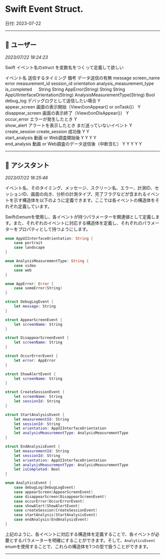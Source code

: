 # Swift Event Struct.

日付: 2023-07-22

---

## 👤 ユーザー
*2023/07/22 18:24:23*

Swift イベント名のstruct を変数名をつくって定義して欲しい

イベント名	送信するタイミング	備考	データ送信の有無	message	 screen_name	error	measurement_id	session_id	orientation	analysis_measurement_type	is_completed
		　		String	String	AppError(String)	String	String	AppUIInterfaceOrientation(String)	AnalysisMeasurementType(String)	Bool
debug_log	デバッグログとして送信したい場合			Y							
appear_screen	画面の表示開始（ViewのonAppear() or onTask()）				Y						
disappear_screen	画面の表示終了（ViewのonDisAppear()）				Y						
occur_error	エラーが発生したとき					Y					
show_alert	アラートを表示したとき	まだ送っていないイベント				Y					
create_session	create_session 成功後						Y	Y			
start_analysis	動画 or Web調査開始後						Y	Y	Y	Y	
end_analysis	動画 or Web調査のデータ送信後（中断含む）						Y	Y	Y	Y	Y

---

## 🤖 アシスタント
*2023/07/22 18:25:46*

イベント名、そのタイミング、メッセージ、スクリーン名、エラー、計測ID、セッションID、画面の向き、分析の計測タイプ、完了フラグなどが含まれるイベントを示す構造体を以下のように定義できます。ここでは各イベントの構造体をそれぞれ定義しています。

Swiftのenumを使用し、各イベントが持つパラメーターを関連値として定義します。また、それぞれのイベントに対応する構造体を定義し、それぞれのパラメーターをプロパティとして持つようにします。

```swift
enum AppUIInterfaceOrientation: String {
    case portrait
    case landscape
}

enum AnalysisMeasurementType: String {
    case video
    case web
}

enum AppError: Error {
    case someError(String)
}

struct DebugLogEvent {
    let message: String
}

struct AppearScreenEvent {
    let screenName: String
}

struct DisappearScreenEvent {
    let screenName: String
}

struct OccurErrorEvent {
    let error: AppError
}

struct ShowAlertEvent {
    let screenName: String
}

struct CreateSessionEvent {
    let screenName: String
    let sessionId: String
}

struct StartAnalysisEvent {
    let measurementId: String
    let sessionId: String
    let orientation: AppUIInterfaceOrientation
    let analysisMeasurementType: AnalysisMeasurementType
}

struct EndAnalysisEvent {
    let measurementId: String
    let sessionId: String
    let orientation: AppUIInterfaceOrientation
    let analysisMeasurementType: AnalysisMeasurementType
    let isCompleted: Bool
}

enum AnalyticsEvent {
    case debugLog(DebugLogEvent)
    case appearScreen(AppearScreenEvent)
    case disappearScreen(DisappearScreenEvent)
    case occurError(OccurErrorEvent)
    case showAlert(ShowAlertEvent)
    case createSession(CreateSessionEvent)
    case startAnalysis(StartAnalysisEvent)
    case endAnalysis(EndAnalysisEvent)
}
```

上記のように、各イベントに対応する構造体を定義することで、各イベントが必要とするパラメーターを明確にすることができます。そして、`AnalyticsEvent` enumを使用することで、これらの構造体を1つの型で扱うことができます。

---
